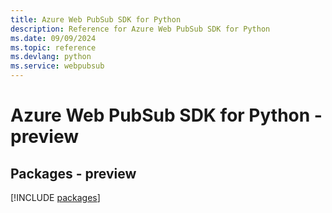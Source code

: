```yaml
---
title: Azure Web PubSub SDK for Python
description: Reference for Azure Web PubSub SDK for Python
ms.date: 09/09/2024
ms.topic: reference
ms.devlang: python
ms.service: webpubsub
---
```

# Azure Web PubSub SDK for Python - preview
## Packages - preview
[!INCLUDE [packages](web-pubsub-index.md)]